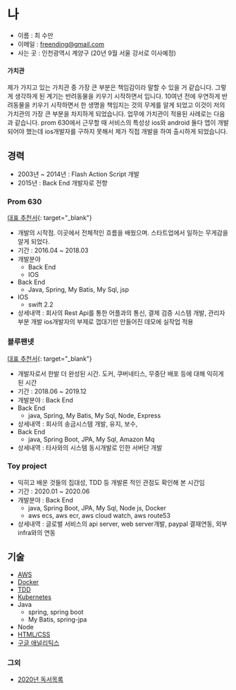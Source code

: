 # 나

- 이름 : 최 수만
- 이메일 : freending@gmail.com
- 사는 곳 : 인천광역시 계양구 (20년 9월 서울 강서로 이사예정)

#### 가치관

제가 가지고 있는 가치관 중 가장 큰 부분은 책임감이라 말할 수 있을 거 같습니다.
그렇게 생각하게 된 계기는 반려동물을 키우기 시작하면서 입니다.
10여년 전에 우연하게 반려동물을 키우기 시작하면서 한 생명을 책임지는 것의 무게를 알게 되었고
이것이 저의 가치관의 가장 큰 부분을 차지하게 되었습니다.
업무에 가치관이 적용된 사례로는 다음과 같습니다.
prom 630에서 근무할 때 서비스의 특성상 ios와 android 둘다 앱이 개발되어야 했는데
ios개발자를 구하지 못해서 제가 직접 개발을 하여 출시하게 되었습니다.

## 경력

- 2003년 ~ 2014년 : Flash Action Script 개발
- 2015년 : Back End 개발자로 전향

### Prom 630

[대표 추천서](https://s3-ap-southeast-1.amazonaws.com/freend.recommendation/추천서_prom630.pdf){: target="_blank"}

- 개발의 시작점. 이곳에서 전체적인 흐름을 배웠으며. 스타트업에서 일하는 무게감을 알게 되었다.
- 기간 : 2016.04 ~ 2018.03
- 개발분야
  - Back End
  - IOS
- Back End
  - Java, Spring, My Batis, My Sql, jsp
- IOS
  - swift 2.2
- 상세내역 : 회사의 Rest Api를 통한 어플과의 통신, 결제 검증 시스템 개발, 관리자 부분 개발 ios개발자의 부제로 껍대기만 만들어진 데모에 실작업 적용

### 블루팬넷

[대표 추천서](https://s3-ap-southeast-1.amazonaws.com/freend.recommendation/추천서-블루팬넷.pdf){: target="_blank"}

- 개발자로서 한발 더 완성된 시간. 도커, 쿠버네티스, 무중단 배포 등에 대해 익히게 된 시간
- 기간 : 2018.06 ~ 2019.12
- 개발분야 : Back End
- Back End
  - java, Spring, My Batis, My Sql, Node, Express
- 상세내역 : 회사의 송금시스템 개발, 유지, 보수,
- Back End
  - java, Spring Boot, JPA, My Sql, Amazon Mq
- 상세내역 : 타사와의 시스템 동시개발로 인한 서버단 개발

### Toy project
- 익히고 배운 것들의 집대성, TDD 등 개발론 적인 관점도 확인해 본 시간임
- 기간 : 2020.01 ~ 2020.06
- 개발분야 : Back End
  - java, Spring Boot, JPA, My Sql, Node js, Docker
  - aws ecs, aws ecr, aws cloud watch, aws route53
- 상세내역 : 글로벌 서비스의 api server, web server개발, paypal 결재연동, 외부 infra와의 연동

## 기술

- [AWS](Amazon/Readme.md)
- [Docker](Docker/Readme.md)
- [TDD](TDD/ReadMe.md)
- [Kubernetes](Kubenetes/ReadMe.md)
- Java
  - spring, spring boot
  - My Batis, spring-jpa
- Node
- [HTML/CSS](Front/Readme.md)
- [구글 애널리틱스](google/Readme.md)

### 그외

- [2020년 독서목록](https://github.com/freend/docus/tree/master/Books)

